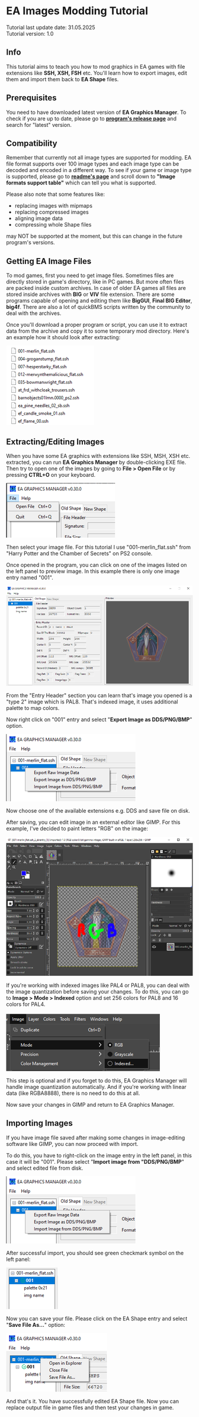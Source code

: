 # EA Images Modding Tutorial

Tutorial last update date: 31.05.2025<br>
Tutorial version: 1.0

## Info

This tutorial aims to teach you how to mod graphics in EA games
with file extensions like **SSH, XSH, FSH** etc.
You'll learn how to export images, edit them and import them back to **EA Shape** files.


## Prerequisites

You need to have downloaded latest version of **EA Graphics Manager**.
To check if you are up to date, please go to
**[program's release page](https://github.com/bartlomiejduda/EA-Graphics-Manager/releases)**
and search for "latest" version.


## Compatibility

Remember that currently not all image types are supported for modding.
EA file format supports over 100 image types and each image type
can be decoded and encoded in a different way.
To see if your game or image type is supported, please go to
**[readme's page](https://github.com/bartlomiejduda/EA-Graphics-Manager/blob/main/README.md)**
and scroll down to **"Image formats support table"** which can tell you what is supported.

Please also note that some features like:
- replacing images with mipmaps
- replacing compressed images
- aligning image data
- compressing whole Shape files

may NOT be supported at the moment, but this can change in the future program's versions.

## Getting EA Image Files

To mod games, first you need to get image files.
Sometimes files are directly stored in game's directory, like in PC games.
But more often files are packed inside custom archives. In case of older EA games
all files are stored inside archives with **BIG** or **VIV** file extension.
There are some programs capable of opening and editing them like **BigGUI**,
**Final BIG Editor**, **big4f**. There are also a lot of quickBMS scripts written
by the community to deal with the archives.

Once you'll download a proper program or script, you can use it to extract data
from the archive and copy it to some temporary mod directory.
Here's an example how it should look after extracting:

<img src="..\img\modding_tutorial\files_to_mod.png">

## Extracting/Editing Images

When you have some EA graphics with extensions like
SSH, MSH, XSH etc. extracted, you can run **EA Graphics Manager**
by double-clicking EXE file.
Then try to open one of the images by going to **File > Open File** or
by pressing **CTRL+O** on your keyboard.

<img src="..\img\modding_tutorial\file_open.png">

Then select your image file. For this tutorial I use "001-merlin_flat.ssh"
from "Harry Potter and the Chamber of Secrets" on PS2 console.

Once opened in the program, you can click on one of the images listed
on the left panel to preview image. In this example there is only one image entry
named "001".

<img src="..\img\modding_tutorial\image_preview.png">

From the "Entry Header" section you can learn that's image you opened
is a "type 2" image which is PAL8. That's indexed image, it uses
additional palette to map colors.

Now right click on "001" entry and select "**Export Image as DDS/PNG/BMP**"
option.

<img src="..\img\modding_tutorial\image_export_import.png">

Now choose one of the available extensions e.g. DDS and save file on disk.

After saving, you can edit image in an external editor like GIMP.
For this example, I've decided to paint letters "RGB" on the image:

<img src="..\img\modding_tutorial\image_gimp.png">

If you're working with indexed images like PAL4 or PAL8,
you can deal with the image quantization before saving your changes.
To do this, you can go to **Image > Mode > Indexed** option
and set 256 colors for PAL8 and 16 colors for PAL4.

<img src="..\img\modding_tutorial\image_indexed.png">

This step is optional and if you forget to do this,
EA Graphics Manager will handle image quantization automatically.
And if you're working with linear data (like RGBA8888),
there is no need to do this at all.

Now save your changes in GIMP and return to EA Graphics Manager.

## Importing Images

If you have image file saved after making some changes in image-editing
software like GIMP, you can now proceed with import.

To do this, you have to right-click on the image entry in the left panel,
in this case it will be "001". Please select "**Import image from "DDS/PNG/BMP**"
and select edited file from disk.

<img src="..\img\modding_tutorial\image_export_import.png">

After successful import, you should see green checkmark symbol on
the left panel:

<img src="..\img\modding_tutorial\image_checkmark.png">

Now you can save your file. Please click on the EA Shape entry
and select "**Save File As...**" option:

<img src="..\img\modding_tutorial\file_save_as.png">

And that's it. You have successfully edited EA Shape file.
Now you can replace output file in game files and then test your changes
in game.

